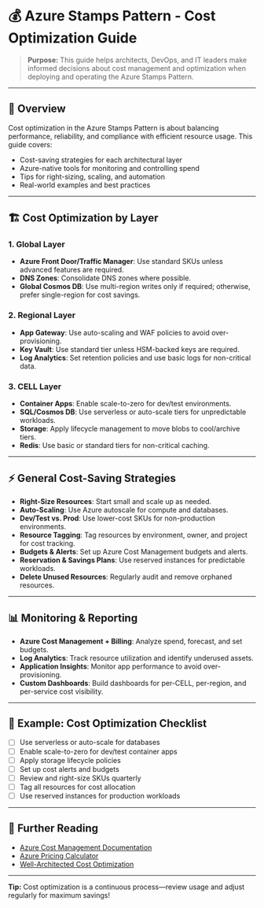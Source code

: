 # 💰 Azure Stamps Pattern - Cost Optimization Guide

> **Purpose:** This guide helps architects, DevOps, and IT leaders make informed decisions about cost management and optimization when deploying and operating the Azure Stamps Pattern.

---

## 🎯 Overview

Cost optimization in the Azure Stamps Pattern is about balancing performance, reliability, and compliance with efficient resource usage. This guide covers:
- Cost-saving strategies for each architectural layer
- Azure-native tools for monitoring and controlling spend
- Tips for right-sizing, scaling, and automation
- Real-world examples and best practices

---

## 🏗️ Cost Optimization by Layer

### 1. **Global Layer**
- **Azure Front Door/Traffic Manager**: Use standard SKUs unless advanced features are required.
- **DNS Zones**: Consolidate DNS zones where possible.
- **Global Cosmos DB**: Use multi-region writes only if required; otherwise, prefer single-region for cost savings.

### 2. **Regional Layer**
- **App Gateway**: Use auto-scaling and WAF policies to avoid over-provisioning.
- **Key Vault**: Use standard tier unless HSM-backed keys are required.
- **Log Analytics**: Set retention policies and use basic logs for non-critical data.

### 3. **CELL Layer**
- **Container Apps**: Enable scale-to-zero for dev/test environments.
- **SQL/Cosmos DB**: Use serverless or auto-scale tiers for unpredictable workloads.
- **Storage**: Apply lifecycle management to move blobs to cool/archive tiers.
- **Redis**: Use basic or standard tiers for non-critical caching.

---

## ⚡ General Cost-Saving Strategies

- **Right-Size Resources**: Start small and scale up as needed.
- **Auto-Scaling**: Use Azure autoscale for compute and databases.
- **Dev/Test vs. Prod**: Use lower-cost SKUs for non-production environments.
- **Resource Tagging**: Tag resources by environment, owner, and project for cost tracking.
- **Budgets & Alerts**: Set up Azure Cost Management budgets and alerts.
- **Reservation & Savings Plans**: Use reserved instances for predictable workloads.
- **Delete Unused Resources**: Regularly audit and remove orphaned resources.

---

## 📊 Monitoring & Reporting

- **Azure Cost Management + Billing**: Analyze spend, forecast, and set budgets.
- **Log Analytics**: Track resource utilization and identify underused assets.
- **Application Insights**: Monitor app performance to avoid over-provisioning.
- **Custom Dashboards**: Build dashboards for per-CELL, per-region, and per-service cost visibility.

---

## 📝 Example: Cost Optimization Checklist

- [ ] Use serverless or auto-scale for databases
- [ ] Enable scale-to-zero for dev/test container apps
- [ ] Apply storage lifecycle policies
- [ ] Set up cost alerts and budgets
- [ ] Review and right-size SKUs quarterly
- [ ] Tag all resources for cost allocation
- [ ] Use reserved instances for production workloads

---

## 🔗 Further Reading
- [Azure Cost Management Documentation](https://docs.microsoft.com/en-us/azure/cost-management-billing/)
- [Azure Pricing Calculator](https://azure.microsoft.com/en-us/pricing/calculator/)
- [Well-Architected Cost Optimization](https://docs.microsoft.com/en-us/azure/architecture/framework/cost/)

---

**Tip:** Cost optimization is a continuous process—review usage and adjust regularly for maximum savings!
